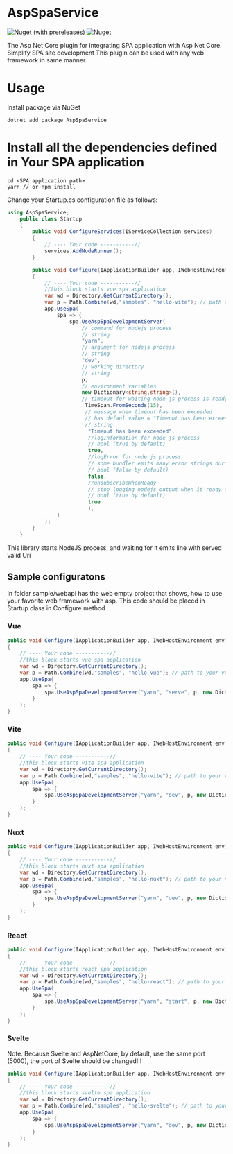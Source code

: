 # AspSpaService

<a href="https://www.nuget.org/packages/AspSpaService">
    <img alt="Nuget (with prereleases)" src="https://img.shields.io/nuget/vpre/AspSpaService">
</a>
<a href="https://www.nuget.org/packages/AspSpaService">
    <img alt="Nuget" src="https://img.shields.io/nuget/dt/AspSpaService">
</a>

The Asp Net Core plugin for integrating SPA application with Asp Net Core.
Simplify SPA site development
This plugin can be used with any web framework in same manner.

# Usage
Install package via NuGet
```
dotnet add package AspSpaService
```
# Install all the dependencies defined in Your SPA application
```
cd <SPA application path>
yarn // or npm install
```

Change your Startup.cs configuration file as follows:
```cs
using AspSpaService;
    public class Startup
    {
        public void ConfigureServices(IServiceCollection services)
        {
            // ---- Your code -----------//
            services.AddNodeRunner();
        }

        public void Configure(IApplicationBuilder app, IWebHostEnvironment env)
        {
            // ---- Your code -----------//
            //this block starts vue spa application
            var wd = Directory.GetCurrentDirectory();
            var p = Path.Combine(wd,"samples", "hello-vite"); // path to your vuejs project
            app.UseSpa(
                spa => {
                    spa.UseAspSpaDevelopmentServer(
                        // command for nodejs process
                        // string
                        "yarn",
                        // argument for nodejs process
                        // string
                        "dev",
                        // working directory
                        // string
                        p,
                        // environment variables
                        new Dictionary<string,string>(),
                        // timeout for waiting node js process is ready to use
                         TimeSpan.FromSeconds(15),
                         // message when timeout has been exceeded
                         // has defaul value = "Timeout has been exceeded" (can be ommited!)
                         // string
                          "Timeout has been exceeded",
                          //logInformation for node js process
                          // bool (true by default)
                          true,
                          //logError for node js process
                          // some bundler emits many error strings during compilation
                          // bool (false by default)
                          false,
                          //unsubscribeWhenReady
                          // stop logging nodejs output when it ready to use
                          // bool (true by default)
                          true
                          );
                }
            );
        }
    }

```
This library starts NodeJS process, and waiting for it emits line with served valid Uri

## Sample configuratons
In folder sample/webapi has the web empty project that shows, how to use your favorite web framework with asp.
This code should be placed in Startup class in Configure method
### Vue
```cs
public void Configure(IApplicationBuilder app, IWebHostEnvironment env)
{
    // ---- Your code -----------//
    //this block starts vue spa application
    var wd = Directory.GetCurrentDirectory();
    var p = Path.Combine(wd,"samples", "hello-vue"); // path to your vuejs project
    app.UseSpa(
        spa => {
            spa.UseAspSpaDevelopmentServer("yarn", "serve", p, new Dictionary<string,string>(), TimeSpan.FromSeconds(15), "Timeout has been exceeded");
        }
    );
}

```
### Vite
```cs
public void Configure(IApplicationBuilder app, IWebHostEnvironment env)
{
    // ---- Your code -----------//
    //this block starts vite spa application
    var wd = Directory.GetCurrentDirectory();
    var p = Path.Combine(wd,"samples", "hello-vite"); // path to your vitejs project
    app.UseSpa(
        spa => {
            spa.UseAspSpaDevelopmentServer("yarn", "dev", p, new Dictionary<string,string>(), TimeSpan.FromSeconds(15), "Timeout has been exceeded");
        }
    );
}

```
### Nuxt
```cs
public void Configure(IApplicationBuilder app, IWebHostEnvironment env)
{
    // ---- Your code -----------//
    //this block starts nuxt spa application
    var wd = Directory.GetCurrentDirectory();
    var p = Path.Combine(wd,"samples", "hello-nuxt"); // path to your nuxt project
    app.UseSpa(
        spa => {
            spa.UseAspSpaDevelopmentServer("yarn", "dev", p, new Dictionary<string,string>(), TimeSpan.FromSeconds(15), "Timeout has been exceeded");
        }
    );
}

```
### React
```cs
public void Configure(IApplicationBuilder app, IWebHostEnvironment env)
{
    // ---- Your code -----------//
    //this block starts react spa application
    var wd = Directory.GetCurrentDirectory();
    var p = Path.Combine(wd,"samples", "hello-react"); // path to your react project
    app.UseSpa(
        spa => {
            spa.UseAspSpaDevelopmentServer("yarn", "start", p, new Dictionary<string,string>(), TimeSpan.FromSeconds(15), "Timeout has been exceeded");
        }
    );
}

```
### Svelte
Note. Because Svelte and AspNetCore, by default, use the same port (5000), the port of Svelte should be changed!!!
```cs
public void Configure(IApplicationBuilder app, IWebHostEnvironment env)
{
    // ---- Your code -----------//
    //this block starts svelte spa application
    var wd = Directory.GetCurrentDirectory();
    var p = Path.Combine(wd,"samples", "hello-svelte"); // path to your svelte project
    app.UseSpa(
        spa => {
            spa.UseAspSpaDevelopmentServer("yarn", "dev", p, new Dictionary<string,string>(), TimeSpan.FromSeconds(15), "Timeout has been exceeded");
        }
    );
}

```
